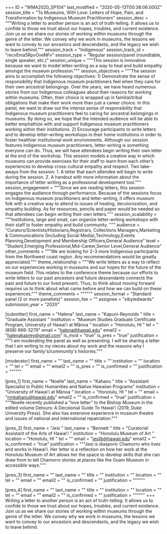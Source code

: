 +++
ID = "WMA2020_SP104"
last_modified = "2020-05-13T00:38:06.000Z"
session_title = "To Museums, With Love: Letters of Hope, Pain, and Transformation by Indigenous Museum Practitioners"
session_desc = """Writing a letter to another person is an act of truth-telling. It allows us to confide to those we trust about our hopes, troubles, and current existence. Join us as we share our stories of working within museums through the genre of the letter. We convey why we work in museums, the lessons we want to convey to our ancestors and descendants, and the legacy we wish to leave behind."""
session_track = "Indigenous"
session_track_id = "recvEma5RpvOveNFv"
session_type = "Regular session/panel (roundtable, single speaker, etc.)"
session_unique = """This session is innovative because we want to model letter-writing as a way to heal and build empathy amongst the museum profession."""
session_objectives = """The session aims to accomplish the following objectives:  1) Demonstrate the sense of responsibility that Indigenous museum practitioners feel when they care for their own ancestral belongings. Over the years, we have heard numerous stories from our Indigenous colleagues about their reasons for working within museums. Often, their choice is wrapped up in familial/tribal obligations that make their work more than just a career choice. In this panel, we want to draw out the intense sense of responsibility that Indigenous museum practitioners feel to caring for ancestral belongings in museums. By doing so, we hope that the intended audience will be able to better emphathize with and support Indigenous museum practitioners working within their institutions.  2) Encourage participants to write letters and to develop letter-writing workshops in their home institutions in order to foster healthier institutional work environments. Although our session features Indigenous museum practitioners, letter-writing is something everyone can do. Thus, we will have attendees begin writing their own letter at the end of the workshop. This session models a creative way in which museums can provide exercises for their staff to learn from each other’s experiences to develop cross-cultural empathy and respect.   Two take-aways from the session:  1. A letter that each attendee will begin to write during the session.   2. A handout with more information about the importance of letter writing as a professional development tool."""
session_engagement = """Since we are reading letters, this session engages the audience through performance. Because of the sessions focus on Indigenous museum practitioners and letter-writing, it offers museum folk with a creative way to attend to issues of healing, decolonization, and empathy building. As for resources, pencils and paper would be needed so that attendees can begin writing their own letters."""
session_scalability = """Institutions, large and small, can organize letter-writing workshops with their staff to foster empathy and build community. """
audience = "Curators/Scientists/Historians,Registrars, Collections Managers,Marketing & Communications (Including Social Media),Technology,Events Planning,Development and Membership Officers,General Audience"
level = "Student,Emerging Professional,Mid-Career,Senior Level,General Audience"
other_comments = """We are looking for 2-3 more Indigenous participants from the Northwest coast region. Any recommendations would be greatly appreciated."""
theme_relationship = """We write letters as a way to reflect on our experiences working in museums and our hopes for the future of the museum field. This relates to the conference theme because our efforts to write letters to our past ancestors and future descendants connects the past and future to our lived present. Thus, to think about moving forward requires us to think about what came before and how we can build on these experiences."""
theme_comments = """"""
session_format = "Standard panel (2 or more panelists)"
session_fee = ""
assignee = "sibyledwards"
submission_year = "2020"

[submitter]
first_name = "Halena"
last_name = "Kapuni-Reynolds "
title = "Graduate Assistant "
institution = "Museum Studies Graduate Certificate Program, University of Hawaiʻi at Mānoa "
location = "Honolulu, HI "
tel = "(808) 666-3279"
email = "halena@hawaii.edu"
email2 = "halenakaprey@gmail.com"
is_mod = "true"
is_pres = "true"
justification = """I am moderating the panel as well as presenting. I will be sharing a letter that I am writing to my nieces about my work and the reasons why I preserve our family's/community's histories."""

[moderator]
first_name = ""
last_name = ""
title = ""
institution = ""
location = ""
tel = ""
email = ""
email2 = ""
is_pres = ""
is_confirmed = ""
justification = """"""

[pres_1]
first_name = "Noelle"
last_name = "Kahanu "
title = "Assistant Specialist in Public Humanities and Native Hawaiian Programs"
institution = "University of Hawai'i at Mānoa "
location = "Honolulu, HI "
tel = ""
email = "nmkahanu@hawaii.edu"
email2 = ""
is_confirmed = "true"
justification = """Noelle recently published a “love letter” to the Bishop Museum in the edited volume Detours: A Decolonial Guide To Hawaiʻi (2019, Duke University Press). She also has extensive experience in museum theatre and issues of national and international repatriation."""

[pres_2]
first_name = "Jesi "
last_name = "Bennett "
title = "Curatorial Assistant of the Arts of Hawaiʻi "
institution = "Honolulu Museum of Art "
location = "Honolulu, HI "
tel = ""
email = "jesilb@hawaii.edu"
email2 = ""
is_confirmed = "true"
justification = """Jesi is diasporic Chamorro who lives and works in Hawaiʻi. Her letter is a reflection on how her work at the Honolulu Museum of Art allows her the space to develop skills that she can draw from to tell Chamorro stories at places like the Guam Museum in accessible ways."""

[pres_3]
first_name = ""
last_name = ""
title = ""
institution = ""
location = ""
tel = ""
email = ""
email2 = ""
is_confirmed = ""
justification = """"""

[pres_4]
first_name = ""
last_name = ""
title = ""
institution = ""
location = ""
tel = ""
email = ""
email2 = ""
is_confirmed = ""
justification = """"""
+++
Writing a letter to another person is an act of truth-telling. It allows us to confide to those we trust about our hopes, troubles, and current existence. Join us as we share our stories of working within museums through the genre of the letter. We convey why we work in museums, the lessons we want to convey to our ancestors and descendants, and the legacy we wish to leave behind.